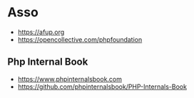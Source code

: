 # Asso

- https://afup.org
- https://opencollective.com/phpfoundation

## Php Internal Book
* https://www.phpinternalsbook.com
* https://github.com/phpinternalsbook/PHP-Internals-Book
